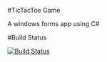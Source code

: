 #TicTacToe Game

A windows forms app using C#

#Build Status

[![Build Status](https://travis-ci.org/FriedFish/WinForms_TicTacToe.svg?branch=master)](https://travis-ci.org/FriedFish/WinForms_TicTacToe)
